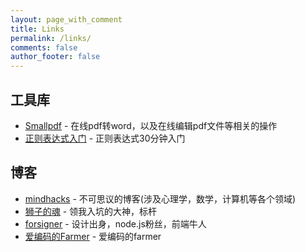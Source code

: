 ```yaml
---
layout: page_with_comment
title: Links
permalink: /links/
comments: false
author_footer: false
---
```

## 工具库
* [Smallpdf][] - 在线pdf转word，以及在线编辑pdf文件等相关的操作
* [正则表达式入门][] - 正则表达式30分钟入门


## 博客 
* [mindhacks][] - 不可思议的博客(涉及心理学，数学，计算机等各个领域)
* [狮子的魂][] - 领我入坑的大神，标杆
* [forsigner][] - 设计出身，node.js粉丝，前端牛人
* [爱编码的Farmer][] - 爱编码的farmer


[mindhacks]: http://mindhacks.cn
[狮子的魂]: http://my.oschina.net/jcseg/blog/
[forsigner]: http://forsigner.com/
[Smallpdf]: https://smallpdf.com/
[正则表达式入门]: http://deerchao.net/tutorials/regex/regex.htm
[爱编码的Farmer]: https://blog.icodef.com/

